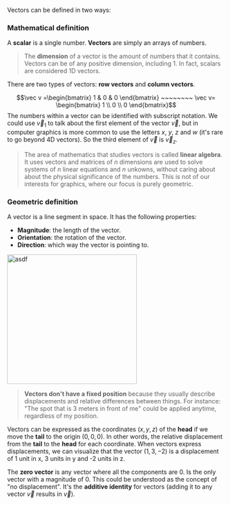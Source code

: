 
Vectors can be defined in two ways:

### Mathematical definition

A **scalar** is a single number. **Vectors** are simply an arrays of numbers. 

>The **dimension** of a vector is the amount of numbers that it contains. Vectors can be of any positive dimension, including 1. In fact, scalars are considered 1D vectors.

There are two types of vectors: **row vectors** and **column vectors**.

$$\vec v =\begin{bmatrix} 1 & 0 & 0 \end{bmatrix} ~~~~~~~~ \vec v= \begin{bmatrix} 1 \\ 0 \\ 0 \end{bmatrix}$$
The numbers within a vector can be identified with subscript notation. We could use $\vec v_1$ to talk about the first element of the vector $\vec v$, but in computer graphics is more common to use the letters $x$, $y$, $z$ and $w$ (it's rare to go beyond 4D vectors). So the third element of $\vec v$ is $\vec v_z$.

>The area of mathematics that studies vectors is called **linear algebra**. It uses vectors and matrices of $n$ dimensions are used to solve systems of $n$ linear equations and $n$ unkowns, without caring about about the physical significance of the numbers. This is not of our interests for graphics, where our focus is purely geometric.


### Geometric definition

A vector is a line segment in space. It has the following properties:

- **Magnitude**: the length of the vector.
- **Orientation**: the rotation of the vector.
- **Direction**: which way the vector is pointing to.

<img width="300px" src="https://mathinsight.org/media/image/image/vector.png" alt="asdf"/>


>**Vectors don't have a fixed position** because they usually describe displacements and relative differences between things. For instance: "The spot that is 3 meters in front of me" could be applied anytime, regardless of my position.

Vectors can be expressed as the coordinates $(x,y,z)$ of the **head** if we move the **tail** to the origin $(0,0,0)$. In other words, the relative displacement from the **tail** to the **head** for each coordinate. When vectors express displacements, we can visualize that the vector $(1,3,-2)$ is a displacement of 1 unit in x, 3 units in y and -2 units in z.

The **zero vector** is any vector where all the components are 0. Is the only vector with a magnitude of 0. This could be understood as the concept of "no displacement". It's the **additive identity** for vectors (adding it to any vector $\vec v$ results in $\vec v$).



